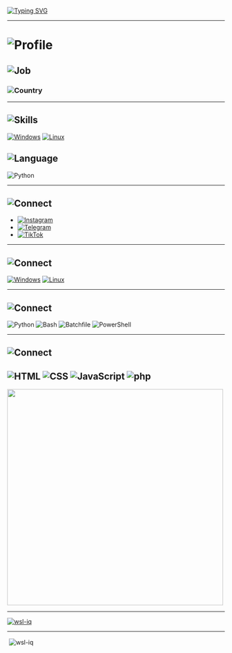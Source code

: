 [![Typing SVG](https://readme-typing-svg.demolab.com?font=Fira+Code&pause=1000&color=46F708&background=FF000000&width=435&lines=Welcome+everyone)](https://git.io/typing-svg)

---

# ![Profile](https://img.shields.io/badge/Name-Mohammed_AL--Baqer-blue?style=for-the-badge&logo=github&logoColor=white)

## ![Job](https://img.shields.io/badge/Job-Software_Developer_&_Cybersecurity_Specialist-lightgrey?style=for-the-badge&logo=code&logoColor=black)

### ![Country](https://img.shields.io/badge/Country-Iraq-green?style=for-the-badge&logo=flag-for-iraq&logoColor=white)

---

## ![Skills](https://img.shields.io/badge/Development%20For-Windows_&_Linux-important?style=for-the-badge&logo=windows&logoColor=white)
[![Windows](https://custom-icon-badges.demolab.com/badge/Windows-0078D6?logo=windows11&logoColor=white)](#)
[![Linux](https://img.shields.io/badge/Linux-FCC624?logo=linux&logoColor=black)](#)

## ![Language](https://img.shields.io/badge/Programming_Language-Python-3776AB?style=for-the-badge&logo=python&logoColor=white)
![Python](https://img.shields.io/badge/Python-FFD43B?style=for-the-badge&logo=python&logoColor=blue)

---

## ![Connect](https://img.shields.io/badge/Connect_with_me-0056D2?style=for-the-badge&logo=links&logoColor=white)

- [![Instagram](https://img.shields.io/badge/Instagram-E4405F?logo=instagram&logoColor=white)](https://www.instagram.com/wsl.iq)
- [![Telegram](https://img.shields.io/badge/Telegram-2CA5E0?logo=telegram&logoColor=white)](https://t.me/wsl-iq)
- [![TikTok](https://img.shields.io/badge/TikTok-black?logo=tiktok&logoColor=white)](https://www.tiktok.com/@wsl.iq)

---
## ![Connect](https://img.shields.io/badge/Working-Systems_Development-0056D2?style=for-the-badge&logo=links&logoColor=white)
[![Windows](https://custom-icon-badges.demolab.com/badge/Windows-0078D6?logo=windows11&logoColor=white)](#)
[![Linux](https://img.shields.io/badge/Linux-FCC624?logo=linux&logoColor=black)](#)

---

## ![Connect](https://img.shields.io/badge/Languages_Using-0056D2?style=for-the-badge&logo=links&logoColor=white)
![Python](https://img.shields.io/badge/Language-Python-blue?logo=python&logoColor=white)
![Bash](https://img.shields.io/badge/Scripting-Bash-green?logo=gnu-bash&logoColor=white)
![Batchfile](https://img.shields.io/badge/Scripting-Batchfile-white?logo=windows-terminal&logoColor=white)
![PowerShell](https://img.shields.io/badge/Scripting-PowerShell-blue?logo=powershell&logoColor=white)

---

## ![Connect](https://img.shields.io/badge/Side_Languages-0056D2?style=for-the-badge&logo=links&logoColor=white)
![HTML](https://img.shields.io/badge/Language-HTML-orange?logo=html5&logoColor=orange)
![CSS](https://img.shields.io/badge/Language-CSS-blue?logo=css3&logoColor=blue)
![JavaScript](https://img.shields.io/badge/Language-JavaScript-yellow?logo=javascript&logoColor=yellow)
![php](https://img.shields.io/badge/Language-php-blue?logo=php&logoColor=blue)
---

<a href="https://github.com/wsl-iq/convoychat">
  <img height=500 align="center" src="https://github-readme-stats.vercel.app/api/top-langs?username=wsl-iq&layout=compact&langs_count=15&card_width=500"/>
</a>

---

<p align="left"> <a href="https://github.com/ryo-ma/github-profile-trophy"><img src="https://github-profile-trophy.vercel.app/?username=wsl-iq" alt="wsl-iq" /></a> </p>
</p>

---

<p>&nbsp;<img align="center" src="https://github-readme-stats.vercel.app/api?username=wsl-iq&show_icons=true&locale=en" alt="wsl-iq" /></p>


<!---
MohammedAL-Baqer/wsl-iq is a ✨ special ✨ repository because its `README.md` (this file) appears on your GitHub profile.
You can click the Preview link to take a look at your changes.
--->


